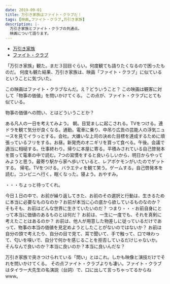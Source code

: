 ```yaml
---
date: 2019-09-01
title: 万引き家族はファイト・クラブだ！
tags: [映画,ファイト・クラブ,万引き家族]
description: |-
  万引き家族とファイト・クラブの共通点。
  映画について語ります。
---
```


* [万引き家族](https://www.amazon.co.jp/dp/B07Q6PYLF7)
* [ファイト・クラブ](https://www.amazon.co.jp/%E3%83%95%E3%82%A1%E3%82%A4%E3%83%88%E3%83%BB%E3%82%AF%E3%83%A9%E3%83%96-DVD-%E3%83%96%E3%83%A9%E3%83%83%E3%83%89%E3%83%BB%E3%83%94%E3%83%83%E3%83%88/dp/B0000AFOE4)

「万引き家族」観た。まだ３回目ぐらい。何度観ても語りたくなるので困ったものだ。
何度も観た結果、万引き家族は、映画「ファイト・クラブ」に似ているということに気づいた。

この映画はファイト・クラブなんだ。え？どういうこと？
この映画は観客に対して「物事の価値」を問いかけてくる。
この点が、ファイト・クラブにとても似ている。

物事の価値への問い、とはどういうことか？

ある凡人の一日を考えてみよう。
朝。目覚ましに起こされる。TVをつける。連ドラを観て気分が良くなる。通勤。電車に乗り、中吊り広告の芸能人の浮気ニュースを見てイラっとする。会社。大嫌いな上司の決めた目標を達成するために頑張っているフリをする。お昼。新発売のオニギリを買って食べる。午後。会議で適当に相槌する。仕事終わり。帰りに本屋に寄る。平積みされている自己啓発本を買って電車の中で読む。7つの習慣をすると良いらしいから、明日からやってみようと思う。最寄り駅から家へ歩いていると、レアポケモンがいたのでゲットする。
帰宅。TVをつける。バラエティを観て笑う。ゲームする。自己啓発本を読む。コンビニへ行く。眠くなった。寝よう。おやすみ。

・・・ちょっと待ってくれ。

今日１日の中で、お前が繰り返してきた、お前のその選択と行動は、生きるために本当に必要なものなのか？お前が本当に心の底から欲しているものなのか？
そもそも、お前はどんな世界に生きていたいのだ？
つまり・・・お前自身にとって本当に価値のあるものとは何だ？
お前は、一生に一度でも、それを真剣に考えたことはあるのか？
お前は、他人が用意した物差しに従っているだけであって、物事の本当の価値を見定めようとしたことがないのではないか？
お前は自分の頭で考えたり、自分の目で見て、耳で聞いて、手で触って、口で味わって、匂いを嗅いで、自分で何かを感じることを拒否しているだけじゃないか。
そんなんで良いのか？本当に良いのか？本当に良いんだな？

万引き家族で突きつけられている「問い」とはこれ。しかも映像と演技だけでそれを問いかけてくる。
その点ファイト・クラブよりも凄い。ファイト・クラブはタイラー大先生の名演説（台詞）で、口に出して言っちゃってるからねwww。
